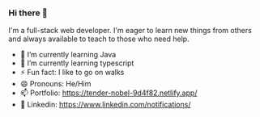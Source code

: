 ### Hi there 👋
I'm a full-stack web developer. I'm eager to learn new things from others and always available to teach to those who need help.
- 🔭 I’m currently learning Java
- 🌱 I’m currently learning typescript
- ⚡ Fun fact: I like to go on walks
- 😄 Pronouns: He/Him
- 📫 Portfolio: https://tender-nobel-9d4f82.netlify.app/
- 💬 Linkedin: https://www.linkedin.com/notifications/










<!--
**thomasjk0831/thomasjk0831** is a ✨ _special_ ✨ repository because its `README.md` (this file) appears on your GitHub profile.

Here are some ideas to get you started:

- 🔭 I’m currently working on ...
- 🌱 I’m currently learning ...
- 👯 I’m looking to collaborate on ...
- 🤔 I’m looking for help with ...
- 💬 Ask me about ...
- 📫 How to reach me: ...
- 😄 Pronouns: ...
- ⚡ Fun fact: ...
-->
